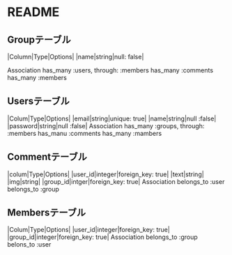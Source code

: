 # README
## Groupテーブル

|Column|Type|Options|
|name|string|null: false|

Association 
has_many :users, through: :members
has_many :comments
has_many :members
## Usersテーブル
|Colum|Type|Options|
|email|string|unique: true|
|name|string|null :false|
|password|string|null :false|
Association
has_many :groups, through: :members
has_manu :comments
has_many :mambers

## Commentテーブル
|colum|Type|Options|
|user_id|integer|foreign_key: true|
|text|string|
|img|string|
|group_id|intger|foreign_key: true|
Association 
belongs_to :user
belongs_to :group

## Membersテーブル
|Colum|Type|Options|
|user_id|integer|foreign_key: true|
|group_id|integer|foreign_key: true|
Association
belongs_to :group
belons_to :user